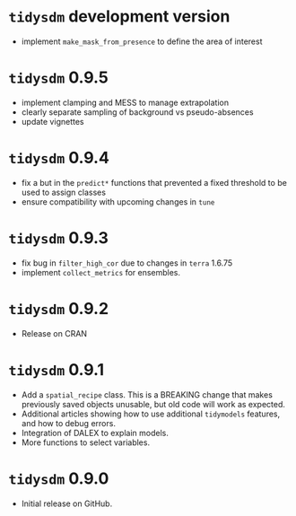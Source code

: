 # `tidysdm` development version

* implement `make_mask_from_presence` to define the area of interest

# `tidysdm` 0.9.5

* implement clamping and MESS to manage extrapolation
* clearly separate sampling of background vs pseudo-absences
* update vignettes

# `tidysdm` 0.9.4

* fix a but in the `predict*` functions that prevented a fixed threshold to be used
  to assign classes
* ensure compatibility with upcoming changes in `tune`


# `tidysdm` 0.9.3

* fix bug in `filter_high_cor` due to changes in `terra` 1.6.75
* implement `collect_metrics` for ensembles.

# `tidysdm` 0.9.2

* Release on CRAN

# `tidysdm` 0.9.1

* Add a `spatial_recipe` class. This is a BREAKING change that makes previously
saved objects unusable, but old code will work as expected.
* Additional articles showing how to use additional `tidymodels` features, and
how to debug errors.
* Integration of DALEX to explain models.
* More functions to select variables.

# `tidysdm` 0.9.0

* Initial release on GitHub.
